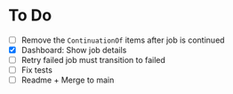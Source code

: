 # To Do

- [ ] Remove the `ContinuationOf` items after job is continued
- [x] Dashboard: Show job details
- [ ] Retry failed job must transition to failed
- [ ] Fix tests
- [ ] Readme + Merge to main
